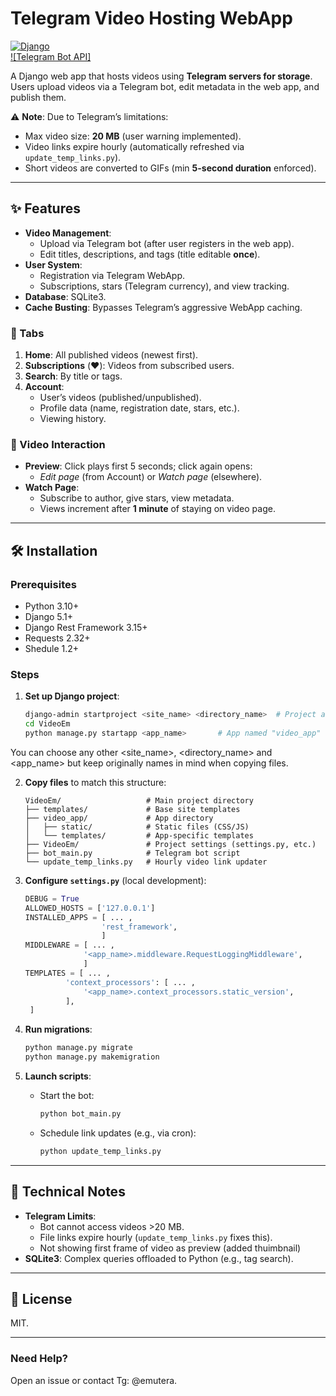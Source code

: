 # Telegram Video Hosting WebApp  

[![Django](https://img.shields.io/badge/Django-5.1+-green.svg)](https://www.djangoproject.com/)  
[![Telegram Bot API]](https://core.telegram.org/bots/api)  

A Django web app that hosts videos using **Telegram servers for storage**. Users upload videos via a Telegram bot, edit metadata in the web app, and publish them.  

⚠️ **Note**: Due to Telegram’s limitations:  
- Max video size: **20 MB** (user warning implemented).  
- Video links expire hourly (automatically refreshed via `update_temp_links.py`).  
- Short videos are converted to GIFs (min **5-second duration** enforced).  

---

## ✨ Features  
- **Video Management**:  
  - Upload via Telegram bot (after user registers in the web app).  
  - Edit titles, descriptions, and tags (title editable **once**).  
- **User System**:  
  - Registration via Telegram WebApp.  
  - Subscriptions, stars (Telegram currency), and view tracking.  
- **Database**: SQLite3.  
- **Cache Busting**: Bypasses Telegram’s aggressive WebApp caching.  

### 📌 Tabs  
1. **Home**: All published videos (newest first).  
2. **Subscriptions** (❤️): Videos from subscribed users.  
3. **Search**: By title or tags.  
4. **Account**:  
   - User’s videos (published/unpublished).  
   - Profile data (name, registration date, stars, etc.).  
   - Viewing history.  

### 🎥 Video Interaction  
- **Preview**: Click plays first 5 seconds; click again opens:  
  - *Edit page* (from Account) or *Watch page* (elsewhere).  
- **Watch Page**:  
  - Subscribe to author, give stars, view metadata.  
  - Views increment after **1 minute** of staying on video page.  

---

## 🛠️ Installation  

### Prerequisites  
- Python 3.10+  
- Django 5.1+  
- Django Rest Framework 3.15+
- Requests 2.32+
- Shedule 1.2+

### Steps  
1. **Set up Django project**:  
   ```bash
   django-admin startproject <site_name> <directory_name>  # Project and directory named "VideoEm"
   cd VideoEm
   python manage.py startapp <app_name>       # App named "video_app"
   ```  
You can choose any other <site_name>, <directory_name> and <app_name> 
but keep originally names in mind when copying files.

2. **Copy files** to match this structure:  
   ```plaintext
   VideoEm/                   # Main project directory
   ├── templates/             # Base site templates
   ├── video_app/             # App directory
   │   ├── static/            # Static files (CSS/JS)
   │   └── templates/         # App-specific templates
   ├── VideoEm/               # Project settings (settings.py, etc.)
   ├── bot_main.py            # Telegram bot script
   └── update_temp_links.py   # Hourly video link updater
   ```  

3. **Configure `settings.py`** (local development):  
   ```python
   DEBUG = True
   ALLOWED_HOSTS = ['127.0.0.1']
   INSTALLED_APPS = [ ... ,
                    'rest_framework',
                    ]
   MIDDLEWARE = [ ... ,
                '<app_name>.middleware.RequestLoggingMiddleware',
                ]
   TEMPLATES = [ ... , 
            'context_processors': [ ... ,
                '<app_name>.context_processors.static_version',
            ],
    ]
   ```  

4. **Run migrations**:  
   ```bash
   python manage.py migrate
   python manage.py makemigration
   ```  

5. **Launch scripts**:  
   - Start the bot:  
     ```bash
     python bot_main.py
     ```  
   - Schedule link updates (e.g., via cron):  
     ```bash
     python update_temp_links.py
     ```  

---

## 🔧 Technical Notes  
- **Telegram Limits**:  
  - Bot cannot access videos >20 MB.  
  - File links expire hourly (`update_temp_links.py` fixes this). 
  - Not showing first frame of video as preview (added thuimbnail)  
- **SQLite3**: Complex queries offloaded to Python (e.g., tag search).  

---

## 📄 License  
MIT.  

---

### Need Help?  
Open an issue or contact Tg: @emutera.  